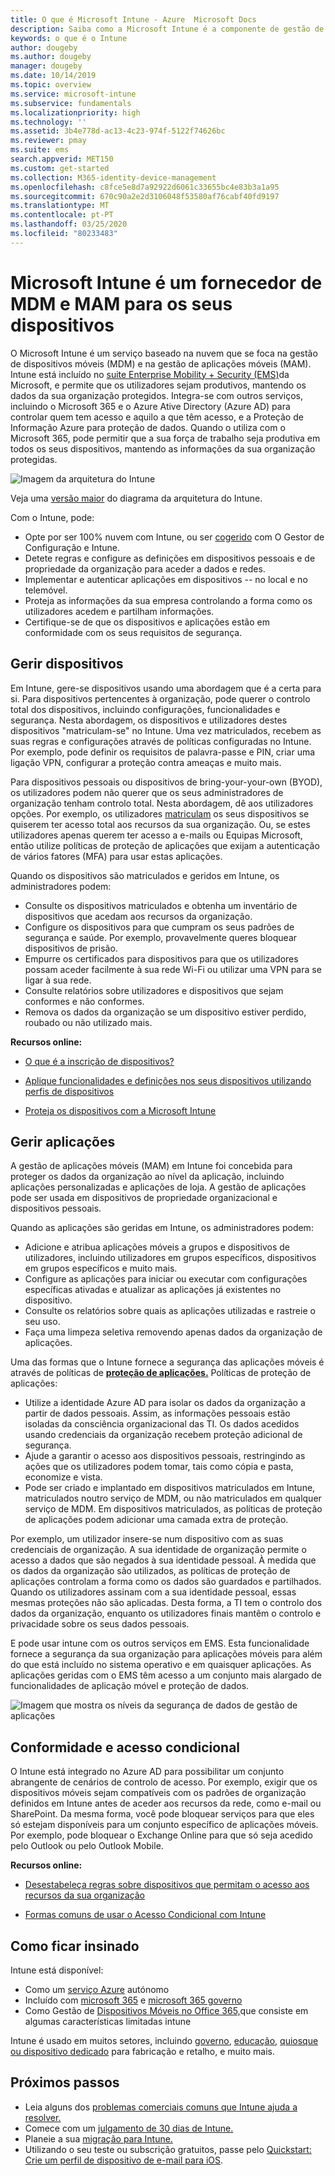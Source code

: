 ```yaml
---
title: O que é Microsoft Intune - Azure  Microsoft Docs
description: Saiba como a Microsoft Intune é a componente de gestão de dispositivos móveis (MDM) e gestão de aplicações móveis (MAM) da solução Enterprise Mobility + Security e como ajuda a proteger os dados da empresa.
keywords: o que é o Intune
author: dougeby
ms.author: dougeby
manager: dougeby
ms.date: 10/14/2019
ms.topic: overview
ms.service: microsoft-intune
ms.subservice: fundamentals
ms.localizationpriority: high
ms.technology: ''
ms.assetid: 3b4e778d-ac13-4c23-974f-5122f74626bc
ms.reviewer: pmay
ms.suite: ems
search.appverid: MET150
ms.custom: get-started
ms.collection: M365-identity-device-management
ms.openlocfilehash: c8fce5e8d7a92922d6061c33655bc4e83b3a1a95
ms.sourcegitcommit: 670c90a2e2d3106048f53580af76cabf40fd9197
ms.translationtype: MT
ms.contentlocale: pt-PT
ms.lasthandoff: 03/25/2020
ms.locfileid: "80233483"
---
```

# <a name="microsoft-intune-is-an-mdm-and-mam-provider-for-your-devices"></a>Microsoft Intune é um fornecedor de MDM e MAM para os seus dispositivos

O Microsoft Intune é um serviço baseado na nuvem que se foca na gestão de dispositivos móveis (MDM) e na gestão de aplicações móveis (MAM). Intune está incluído no [suite Enterprise Mobility + Security (EMS)](https://www.microsoft.com/microsoft-365/enterprise-mobility-security)da Microsoft, e permite que os utilizadores sejam produtivos, mantendo os dados da sua organização protegidos. Integra-se com outros serviços, incluindo o Microsoft 365 e o Azure Ative Directory (Azure AD) para controlar quem tem acesso e aquilo a que têm acesso, e a Proteção de Informação Azure para proteção de dados. Quando o utiliza com o Microsoft 365, pode permitir que a sua força de trabalho seja produtiva em todos os seus dispositivos, mantendo as informações da sua organização protegidas.

![Imagem da arquitetura do Intune](./media/what-is-intune/intunearch_sm.png)

Veja uma [versão maior](./media/what-is-intune/intunearchitecture.svg) do diagrama da arquitetura do Intune.

Com o Intune, pode:

- Opte por ser 100% nuvem com Intune, ou ser [cogerido](https://docs.microsoft.com/configmgr/comanage/overview) com O Gestor de Configuração e Intune.
- Detete regras e configure as definições em dispositivos pessoais e de propriedade da organização para aceder a dados e redes.
- Implementar e autenticar aplicações em dispositivos -- no local e no telemóvel.
- Proteja as informações da sua empresa controlando a forma como os utilizadores acedem e partilham informações.
- Certifique-se de que os dispositivos e aplicações estão em conformidade com os seus requisitos de segurança.

## <a name="manage-devices"></a>Gerir dispositivos

Em Intune, gere-se dispositivos usando uma abordagem que é a certa para si. Para dispositivos pertencentes à organização, pode querer o controlo total dos dispositivos, incluindo configurações, funcionalidades e segurança. Nesta abordagem, os dispositivos e utilizadores destes dispositivos "matriculam-se" no Intune. Uma vez matriculados, recebem as suas regras e configurações através de políticas configuradas no Intune. Por exemplo, pode definir os requisitos de palavra-passe e PIN, criar uma ligação VPN, configurar a proteção contra ameaças e muito mais.

Para dispositivos pessoais ou dispositivos de bring-your-your-own (BYOD), os utilizadores podem não querer que os seus administradores de organização tenham controlo total. Nesta abordagem, dê aos utilizadores opções. Por exemplo, os utilizadores [matriculam](../enrollment/device-enrollment.md) os seus dispositivos se quiserem ter acesso total aos recursos da sua organização. Ou, se estes utilizadores apenas querem ter acesso a e-mails ou Equipas Microsoft, então utilize políticas de proteção de aplicações que exijam a autenticação de vários fatores (MFA) para usar estas aplicações.

Quando os dispositivos são matriculados e geridos em Intune, os administradores podem:

- Consulte os dispositivos matriculados e obtenha um inventário de dispositivos que acedam aos recursos da organização.
- Configure os dispositivos para que cumpram os seus padrões de segurança e saúde. Por exemplo, provavelmente queres bloquear dispositivos de prisão.
- Empurre os certificados para dispositivos para que os utilizadores possam aceder facilmente à sua rede Wi-Fi ou utilizar uma VPN para se ligar à sua rede.
- Consulte relatórios sobre utilizadores e dispositivos que sejam conformes e não conformes.
- Remova os dados da organização se um dispositivo estiver perdido, roubado ou não utilizado mais.

**Recursos online:**

- [O que é a inscrição de dispositivos?](../enrollment/device-enrollment.md)

- [Aplique funcionalidades e definições nos seus dispositivos utilizando perfis de dispositivos](../configuration/device-profiles.md)

- [Proteja os dispositivos com a Microsoft Intune](../protect/device-protect.md)

## <a name="manage-apps"></a>Gerir aplicações

A gestão de aplicações móveis (MAM) em Intune foi concebida para proteger os dados da organização ao nível da aplicação, incluindo aplicações personalizadas e aplicações de loja. A gestão de aplicações pode ser usada em dispositivos de propriedade organizacional e dispositivos pessoais.

Quando as aplicações são geridas em Intune, os administradores podem:

- Adicione e atribua aplicações móveis a grupos e dispositivos de utilizadores, incluindo utilizadores em grupos específicos, dispositivos em grupos específicos e muito mais.
- Configure as aplicações para iniciar ou executar com configurações específicas ativadas e atualizar as aplicações já existentes no dispositivo.
- Consulte os relatórios sobre quais as aplicações utilizadas e rastreie o seu uso.
- Faça uma limpeza seletiva removendo apenas dados da organização de aplicações.

Uma das formas que o Intune fornece a segurança das aplicações móveis é através de políticas de **[proteção de aplicações.](../apps/app-protection-policy.md)** Políticas de proteção de aplicações:

- Utilize a identidade Azure AD para isolar os dados da organização a partir de dados pessoais. Assim, as informações pessoais estão isoladas da consciência organizacional das TI. Os dados acedidos usando credenciais da organização recebem proteção adicional de segurança.
- Ajude a garantir o acesso aos dispositivos pessoais, restringindo as ações que os utilizadores podem tomar, tais como cópia e pasta, economize e vista.
- Pode ser criado e implantado em dispositivos matriculados em Intune, matriculados noutro serviço de MDM, ou não matriculados em qualquer serviço de MDM. Em dispositivos matriculados, as políticas de proteção de aplicações podem adicionar uma camada extra de proteção.

Por exemplo, um utilizador insere-se num dispositivo com as suas credenciais de organização. A sua identidade de organização permite o acesso a dados que são negados à sua identidade pessoal. À medida que os dados da organização são utilizados, as políticas de proteção de aplicações controlam a forma como os dados são guardados e partilhados. Quando os utilizadores assinam com a sua identidade pessoal, essas mesmas proteções não são aplicadas. Desta forma, a TI tem o controlo dos dados da organização, enquanto os utilizadores finais mantêm o controlo e privacidade sobre os seus dados pessoais.

E pode usar intune com os outros serviços em EMS. Esta funcionalidade fornece a segurança da sua organização para aplicações móveis para além do que está incluído no sistema operativo e em quaisquer aplicações. As aplicações geridas com o EMS têm acesso a um conjunto mais alargado de funcionalidades de aplicação móvel e proteção de dados.

![Imagem que mostra os níveis da segurança de dados de gestão de aplicações](./media/what-is-intune/managing-mobile-apps.png)

## <a name="compliance-and-conditional-access"></a>Conformidade e acesso condicional

O Intune está integrado no Azure AD para possibilitar um conjunto abrangente de cenários de controlo de acesso. Por exemplo, exigir que os dispositivos móveis sejam compatíveis com os padrões de organização definidos em Intune antes de aceder aos recursos da rede, como e-mail ou SharePoint. Da mesma forma, você pode bloquear serviços para que eles só estejam disponíveis para um conjunto específico de aplicações móveis. Por exemplo, pode bloquear o Exchange Online para que só seja acedido pelo Outlook ou pelo Outlook Mobile.

**Recursos online:**

- [Desestabeleça regras sobre dispositivos que permitam o acesso aos recursos da sua organização](../protect/device-compliance-get-started.md)

- [Formas comuns de usar o Acesso Condicional com Intune](../protect/conditional-access-intune-common-ways-use.md)

## <a name="how-to-get-intune"></a>Como ficar insinado

Intune está disponível:

- Como um [serviço Azure](https://go.microsoft.com/fwlink/?linkid=2090973) autónomo
- Incluído com [microsoft 365](https://www.microsoft.com/microsoft-365/enterprise-mobility-security/microsoft-intune) e [microsoft 365 governo](https://www.microsoft.com/microsoft-365/government)
- Como Gestão de [Dispositivos Móveis no Office 365,](https://support.office.com/article/Set-up-Mobile-Device-Management-MDM-in-Office-365-dd892318-bc44-4eb1-af00-9db5430be3cd)que consiste em algumas características limitadas intune

Intune é usado em muitos setores, incluindo [governo](https://docs.microsoft.com/enterprise-mobility-security/solutions/ems-govt-service-description), [educação,](https://www.microsoft.com/en-us/education/intune) [quiosque ou dispositivo dedicado](../configuration/kiosk-settings.md) para fabricação e retalho, e muito mais.

## <a name="next-steps"></a>Próximos passos

- Leia alguns dos [problemas comerciais comuns que Intune ajuda a resolver.](common-scenarios.md)
- Comece com um [julgamento de 30 dias de Intune.](free-trial-sign-up.md)
- Planeie a sua [migração para Intune.](migration-guide.md)
- Utilizando o seu teste ou subscrição gratuitos, passe pelo [Quickstart: Crie um perfil de dispositivo de e-mail para iOS](../configuration/quickstart-email-profile.md).

